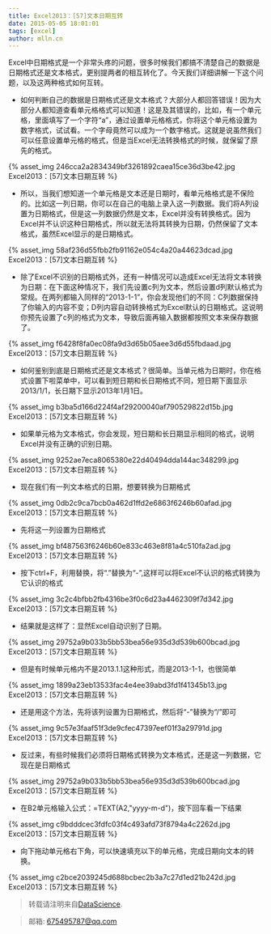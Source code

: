 ```yaml
---
title: Excel2013：[57]文本日期互转
date: 2015-05-05 18:01:01
tags: [excel]
author: mlln.cn
---
```

Excel中日期格式是一个非常头疼的问题，很多时候我们都搞不清楚自己的数据是日期格式还是文本格式，更别提两者的相互转化了。今天我们详细讲解一下这个问题，以及这两种格式如何互转。

- 如何判断自己的数据是日期格式还是文本格式？大部分人都回答错误！因为大部分人都知道查看单元格格式可以知道！这是及其错误的，比如，有一个单元格，里面填写了一个字符“a”，通过设置单元格格式，你将这个单元格设置为数字格式，试试看。一个字母竟然可以成为一个数字格式。这就是说虽然我们可以任意设置单元格的格式，但是当Excel无法转换格式的时候，就保留了原先的格式。

{% asset_img 246cca2a2834349bf3261892caea15ce36d3be42.jpg Excel2013：[57]文本日期互转 %}

- 所以，当我们想知道一个单元格是文本还是日期时，看单元格格式是不保险的。比如这一列日期，你可以在自己的电脑上录入这一列数据。我们将A列设置为日期格式，但是这一列数据仍然是文本，Excel并没有转换格式。因为Excel并不认识这种日期格式，所以就无法将其转换为日期，仍然保留了文本格式，虽然Excel显示的是日期格式。

{% asset_img 58af236d55fbb2fb91162e054c4a20a44623dcad.jpg Excel2013：[57]文本日期互转 %}

- 除了Excel不识别的日期格式外，还有一种情况可以造成Excel无法将文本转换为日期：在下面这种情况下，我们先设置c列为文本，然后设置d列默认格式为常规。在两列都输入同样的“2013-1-1”，你会发现他们的不同：C列数据保持了你输入的内容不变；D列内容自动转换格式为Excel默认的日期格式。这说明你预先设置了c列的格式为文本，导致后面再输入数据都按照文本来保存数据了。

{% asset_img f6428f8fa0ec08fa9d3d65b05aee3d6d55fbdaad.jpg Excel2013：[57]文本日期互转 %}

- 如何鉴别到底是日期格式还是文本格式？很简单。当单元格为日期时，你在格式设置下啦菜单中，可以看到短日期和长日期格式不同，短日期下面显示2013/1/1，长日期下显示2013年1月1日。

{% asset_img b3ba5d166d224f4af29200040af790529822d15b.jpg Excel2013：[57]文本日期互转 %}

- 如果单元格为文本格式，你会发现，短日期和长日期显示相同的格式，说明Excel并没有正确的识别日期。

{% asset_img 9252ae7eca8065380e22d40494dda144ac348299.jpg Excel2013：[57]文本日期互转 %}

- 现在我们有一列文本格式的日期，想要转换为日期格式

{% asset_img 0db2c9ca7bcb0a462d1ffd2e6863f6246b60afad.jpg Excel2013：[57]文本日期互转 %}

- 先将这一列设置为日期格式

{% asset_img bf487563f6246b60e833c463e8f81a4c510fa2ad.jpg Excel2013：[57]文本日期互转 %}

- 按下ctrl+F，利用替换，将“.”替换为“-”,这样可以将Excel不认识的格式转换为它认识的格式

{% asset_img 3c2c4bfbb2fb4316be3f0c6d23a4462309f7d342.jpg Excel2013：[57]文本日期互转 %}

- 结果就是这样了：显然Excel自动识别了日期。

{% asset_img 29752a9b033b5bb53bea56e935d3d539b600bcad.jpg Excel2013：[57]文本日期互转 %}

- 但是有时候单元格内不是2013.1.1这种形式，而是2013-1-1，也很简单

{% asset_img 1899a23eb13533fac4e4ee39abd3fd1f41345b13.jpg Excel2013：[57]文本日期互转 %}

- 还是用这个方法，先将该列设置为日期格式，然后将“-”替换为“/”即可

{% asset_img 9c57e3faaf51f3de9cfec47397eef01f3a29791d.jpg Excel2013：[57]文本日期互转 %}

- 反过来，有些时候我们必须将日期格式转换为文本格式，还是这一列数据，它现在是日期格式

{% asset_img 29752a9b033b5bb53bea56e935d3d539b600bcad.jpg Excel2013：[57]文本日期互转 %}

- 在B2单元格输入公式：=TEXT(A2,"yyyy-m-d")，按下回车看一下结果

{% asset_img c9bdddcec3fdfc03f4c493afd73f8794a4c2262d.jpg Excel2013：[57]文本日期互转 %}

- 向下拖动单元格右下角，可以快速填充以下的单元格，完成日期向文本的转换。

{% asset_img c2bce2039245d688bcbec2b3a7c27d1ed21b242d.jpg Excel2013：[57]文本日期互转 %}

> 转载请注明来自[DataScience](http://mlln.cn).

> 邮箱: 675495787@qq.com 
